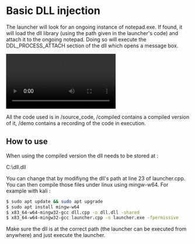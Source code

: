 # Basic DLL injection

The launcher will look for an ongoing instance of notepad.exe. If found, it will load the dll library (using the path given in the launcher's code) and attach it to the ongoing notepad. Doing so will execute the DDL_PROCESS_ATTACH section of the dll which opens a message box.

![Watch a demo here](https://raw.githubusercontent.com/geoffrey-diederichs/Red_team_tools/main/Basic_DLL_injection/Demo/basic_dll_injection_demo.mp4)

All the code used is in /source_code, /compiled contains a compiled version of it, /demo contains a recording of the code in execution.

## How to use

When using the compiled version the dll needs to be stored at :

C:\dll.dll

You can change that by modifiyng the dll's path at line 23 of launcher.cpp.
You can then compile those files under linux using mingw-w64. For example with kali :

```sh
$ sudo apt update && sudo apt upgrade
$ sudo apt install mingw-w64
$ x83_64-w64-mingw32-gcc dll.cpp -o dll.dll -shared
$ x83_64-w64-mingw32-gcc launcher.cpp -o launcher.exe -fpermissive
```

Make sure the dll is at the correct path (the launcher can be executed from anywhere) and just execute the launcher.
